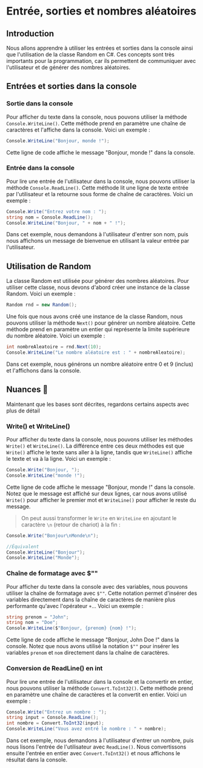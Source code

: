 # Entrée, sorties et nombres aléatoires

## Introduction

Nous allons apprendre à utiliser les entrées et sorties dans la console ainsi que
l'utilisation de la classe Random en C#. Ces concepts sont très importants pour la programmation, car ils permettent de
communiquer avec l'utilisateur et de générer des nombres aléatoires.

## Entrées et sorties dans la console

### Sortie dans la console

Pour afficher du texte dans la console, nous pouvons utiliser la méthode `Console.WriteLine()`. Cette méthode prend en
paramètre une chaîne de caractères et l'affiche dans la console. Voici un exemple :

```csharp
Console.WriteLine("Bonjour, monde !");
```

Cette ligne de code affiche le message "Bonjour, monde !" dans la console.

### Entrée dans la console

Pour lire une entrée de l'utilisateur dans la console, nous pouvons utiliser la méthode `Console.ReadLine()`. Cette
méthode lit une ligne de texte entrée par l'utilisateur et la retourne sous forme de chaîne de caractères. Voici un
exemple :

```csharp
Console.Write("Entrez votre nom : ");
string nom = Console.ReadLine();
Console.WriteLine("Bonjour, " + nom + " !");
```

Dans cet exemple, nous demandons à l'utilisateur d'entrer son nom, puis nous affichons un message de bienvenue en
utilisant la valeur entrée par l'utilisateur.

## Utilisation de Random

La classe Random est utilisée pour générer des nombres aléatoires. Pour utiliser cette classe, nous devons d'abord créer
une instance de la classe Random. Voici un exemple :

```csharp
Random rnd = new Random();
```

Une fois que nous avons créé une instance de la classe Random, nous pouvons utiliser la méthode `Next()` pour générer un
nombre aléatoire. Cette méthode prend en paramètre un entier qui représente la limite supérieure du nombre aléatoire.
Voici un exemple :

```csharp
int nombreAleatoire = rnd.Next(10);
Console.WriteLine("Le nombre aléatoire est : " + nombreAleatoire);
```

Dans cet exemple, nous générons un nombre aléatoire entre 0 et 9 (inclus) et l'affichons dans la console.

## Nuances 🔎

Maintenant que les bases sont décrites, regardons certains aspects avec plus de détail

### Write() et WriteLine()

Pour afficher du texte dans la console, nous pouvons utiliser les méthodes `Write()` et `WriteLine()`. La différence
entre ces deux méthodes est que `Write()` affiche le texte sans aller à la ligne, tandis que `WriteLine()` affiche le
texte et va à la ligne. Voici un exemple :

```csharp
Console.Write("Bonjour, ");
Console.WriteLine("monde !");
```

Cette ligne de code affiche le message "Bonjour, monde !" dans la console. Notez que le message est affiché sur deux
lignes, car nous avons utilisé `Write()` pour afficher le premier mot et `WriteLine()` pour afficher le reste du message.

> On peut aussi transformer le `Write` en `WriteLine` en ajoutant le caractère `\n` (retour de chariot) à la fin :

```csharp
Console.Write("Bonjour\nMonde\n");

//Équivalent
Console.WriteLine("Bonjour");
Console.WriteLine("Monde");
```

### Chaîne de formatage avec $""

Pour afficher du texte dans la console avec des variables, nous pouvons utiliser la chaîne de formatage avec `$""`.
Cette notation permet d'insérer des variables directement dans la chaîne de caractères de manière
plus performante qu'avec l'opérateur `+`... Voici un exemple :

```csharp
string prenom = "John";
string nom = "Doe";
Console.WriteLine($"Bonjour, {prenom} {nom} !");
```

Cette ligne de code affiche le message "Bonjour, John Doe !" dans la console. Notez que nous avons utilisé la
notation `$""` pour insérer les variables `prenom` et `nom` directement dans la chaîne de caractères.

### Conversion de ReadLine() en int

Pour lire une entrée de l'utilisateur dans la console et la convertir en entier, nous pouvons utiliser la
méthode `Convert.ToInt32()`. Cette méthode prend en paramètre une chaîne de caractères et la convertit en entier. Voici
un exemple :

```csharp
Console.Write("Entrez un nombre : ");
string input = Console.ReadLine();
int nombre = Convert.ToInt32(input);
Console.WriteLine("Vous avez entré le nombre : " + nombre);
```

Dans cet exemple, nous demandons à l'utilisateur d'entrer un nombre, puis nous lisons l'entrée de l'utilisateur
avec `ReadLine()`. Nous convertissons ensuite l'entrée en entier avec `Convert.ToInt32()` et nous affichons le résultat
dans la console.